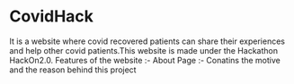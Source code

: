 # CovidHack
It is a website where covid recovered patients can share their experiences and help other covid patients.This website is made under the Hackathon HackOn2.0.
Features of the website :- 
About Page :-
Conatins the motive and the reason behind this project 
